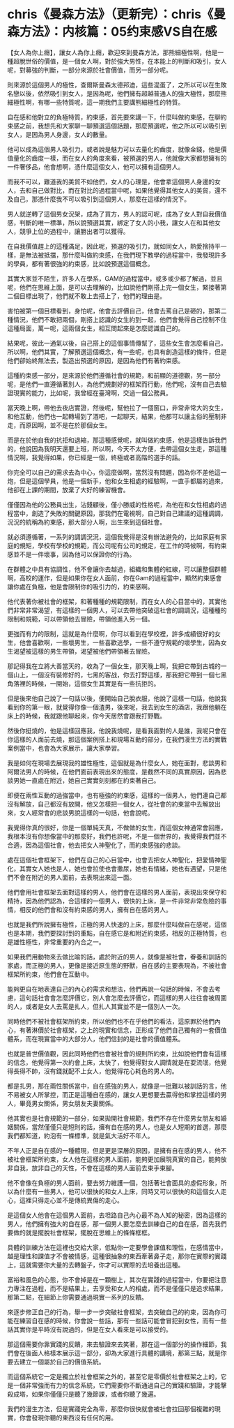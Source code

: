 # chris《曼森方法》（更新完）：chris《曼森方法》：内核篇：05约束感VS自在感

【女人為你上癮】，讓女人為你上癮，歡迎來到曼森方法，那熊細極性啊，他是一種超脫世俗的價值，是一個女人啊，對於強大男性，在本能上的判斷和吸引，女人呢，對募強的判斷，一部分來源於社會價值，而另一部分呢。

則來源於這個男人的極性，查爾斯曼森太德邦迪，這些混蛋了，之所以可以在生敗名戀以後，依然吸引到女人，是因為呢，他們擁有超越普通人的強大極性，那麼熊細極性啊，有哪一些特質呢，這一期我們主要講熊細極性的特質。

自在感和他對立的負極特質，約束感，首先要來講一下，什麼叫做約束感，在聊約束感之前，我想先和大家聊一聊預選這個話題，那麼預選呢，他之所以可以吸引到女人，是因為男人身邊，女人的數量。

他可以成為這個男人吸引力，或者說是魅力可以去量化的齒度，就像金錢，他是價值量化的齒度一樣，而在女人的角度來看，被預選的男人，他就像大家都想擁有的一件奢侈品，他會想啊，憑什麼這個女人，他可以擁有這個男人。

而我不可以，難道我的美貿不如他們，女人的心理是，他會拿這個男人身邊的女人，去和自己做對比，而在對比的過程當中呢，如果他覺得其他女人的美貿，還不及自己，那憑什麼我不可以吸引到這個男人，那麼在這樣的情況下。

男人就逆轉了這個男女況架，成為了買方，男人的認可呢，成為了女人對自我價值感，判斷的唯一標準，所以說預選其實，綁定了女人的小我，讓女人在和其他女人，競爭上位的過程中，讓勝出者可以獲得。

在自我價值趕上的這種滿足，因此呢，預選的吸引力，就如同女人，熱愛捨持平一樣，是無法被抵擋，那什麼叫做約束感，在我們現下教學的過程當中，我發現許多的學員，都有著很強的約束感，比如說預選這個概念。

其實大家並不陌生，許多人在學系，GAM的過程當中，或多或少都了解過，並且呢，他們在思維上面，是可以去理解的，比如說他們剛搭上完一個女生，緊接著第二個目標出現了，他們就不敢上去搭上了，他們的理由是。

害怕被第一個目標看到，身怕呢，他會去評價自己，他會去罵自己是砸的，那第二種情況，他們不敢把兩個，剛搭上認識的女生約到一起，他們會覺得自己控制不住這種局面，萬一呢，這兩個女生，相互問起來是怎麼認識自己的。

結果呢，彼此一通氣以後，自己搭上的這個事情傳幫了，這些女生會怎麼看自己，所以啊，他們其實，了解預選這個概念，有一些呢，也具有創造這樣的條件，但是他們卻始終無法去，製造出預選的原因，是因為他們有著約束感。

這種約束感一部分，是來源於他們遵循社會的規範，和前顯的道德觀，另一部分呢，是他們一直遵循著別人，為他們規劃好的框架而行動，他們呢，沒有自己去驗證現實的能力，比如呢，我曾經在臺灣啊，交過一個公務員。

當天晚上啊，帶他去夜店實證，然後呢，幫他拉了一個窗口，非常非常大的女生，和他互動，他們也一起轉場到了酒吧，一起聊天，結果，他都可以讓主俗的壓制非走，而原因啊，並不是在於那個女生。

而是在於他自我的抗拒和退縮，那這種感覺呢，就叫做約束感，他是這樣告訴我們的，他說因為我明天還要上班，所以啊，今天不太方便，去帶這個女生走，那這種情況啊，我覺得如果，你已經是一個，終極或者高階的選手的話。

你完全可以自己的需求去為中心，你這麼做啊，當然沒有問題，因為你不差他這一炮，但是這個學員，他是一個新手，他和女生相處的經驗啊，一直手都屬的過來，他卻在上課的期間，放棄了大好的練習機會。

僅僅因為他的公務員出生，沾錢顧後，僅小勝威的性格呢，為他在和女性相處的過程當中，創造了失敗的關鍵原因，那我們在電視啊，自己對自己建議的這種調調，況況的統稱為約束感，那大部分人啊，出生來到這個社會。

就必須遵循著，一系列的調調況況，這個我覺得是沒有辦法避免的，比如家庭有家庭的規矩，學校有學校的規範，而公司呢有公司的規定，在工作的時候啊，有約束感並不是一件壞事，因為他可以保證你的行為。

在群體之中具有協調性，他不會讓你去越過，組織和集體的紅線，可以讓整個群體啊，高校的運作，但是如果你在女人面前，你在Gam的過程當中，顯然約束感會讓你處在負極，他是會限制你的吸引力的，約束感啊。

他代表著你被社會的框架，和著種種的規範限制，而在女人的心目當中的，其實他們非常非常渴望，有這樣的一個男人，可以去帶他突破這社會的調調況，這種種的限制和規範，可以帶領他去冒險，帶領他進入另一個。

更強而有力的限制，這就是為什麼啊，你可以看到在學校裡，許多成績很好的女生，他會喜歡啊，一些壞男生，一些喜歡逃學，一些不遵守規範的壞學生，因為女生渴望被這樣的男生帶領，渴望被他們帶領著去冒險。

那記得我在立將大善當天的，收為了一個女生，那天晚上啊，我把它帶到古城的一個山上，一個沒有裝修好的，七黑的客战，你去打野這樣，那我把它帶到一個七黑角落裡的時候，一開始，這個女生其實是有一些抗拒的。

但是後來他自己說了一句話以後，便開始自己脫衣服，他說了這樣一句話，他說我看到你的第一眼，就覺得你像一個渣男，後來呢，我去到女生的酒店，我跟他躺在床上的時候，我就跟他聊起來，你今天居然會跟我打野戰。

然後你挺燒的，他是這樣回應我，他說我燒呢，是看我面對的人是誰，我呢只會在你這樣的人面前去燒，那這個案例搭上和現場互動的部分，在我們漫生方法的實戰案例當中，也會為大家展示，讓大家學習。

我是如何在現場去展現我的雄性極性，這個就是為什麼女人，她在面對，悲談男和阿爾法男人的時候，在他們面前表現出來的態度，是截然不同的真實原因，因為悲談男她一直處在附近，她自己實實刻刻都在約束著自己。

即便在兩性互動的過強當中，也有極強的約束感，這樣的一個男人，他們連自己都沒有解放，自己都沒有放開，他又怎樣把一個女人，從社會的約束當中去解放出來，女人經常會的悲談男說這樣的一句話，他會說呢。

我覺得你真的很好，你是一個單純天真，不做做的女生，而這個女神通常會回應，我根本沒有你想像當中的那麼好，我們也許呢，不是一個世界的，我覺得我們並不合適，因為這個社會，他去把女人神聖化了，而約束感強的悲談。

處在這個社會框架下，他們在自己的心目當中，也會去把女人神聖化，把愛情神聖化，其實女人她也是人，她也會拉使也會撒尿，她也有情緒，她也有遇望，只是他們不會在附近的男人面前，去表現出來這一面。

他們會用社會框架去面對這樣的男人，他們會在這樣的男人面前，表現出來保守和精持，因為他們認為，合這樣的一個男人，很快的上床，是一件非常非常危險的事情，相反的他們會和沒有約束感的男人，擁有自在感的男人。

也就是我們所說擁有極性，正極的男人快速的上床，那麼什麼叫做自在感呢，這個也是本期，我們要探討到的重點，自在感它是和附近約束感，相反的正極特質，也是雄性極性，非常重要的內合之一。

如果我們用動物來去做比喻的話，處於附近的男人，就像是被社會，眷養和訓話的家處，而正極的男人，更像是接近原生態的野獸，自在感的主要表現為，不被社會框架所約束，他們會在互動中。

能夠更自在地表達自己的內心的需求和想法，他們再說一句話的時候，不會去考慮，這句話社會會怎麼評價它，別人會怎麼去評價它，而這樣的男人往往會被周圍的人，或者是女人去罵是扎人，但扎人其實並不是一個別人一次。

同時他們不被社會框架所約束，所以他們也不在乎他們的看法，這原罪於他們內心，有著淋價於社會框架，之上的現實和信念，正形成了他們自己獨有的一套價值體系，而在現實當中的大部分人，他們信封的是社會的價值體系。

也就是普世價值觀，因此同時他們也會被社會的規則所約束，比如說他們會有這樣的信念，他覺得第一次約會上床，太快了，他覺得對女人調情就是在耍流氓，他覺得長得不帥，沒有錢就配不上女人，他覺得花心耗色的男人的。

都是扎男，那在兩性關係當中，自在感強的男人，就像是一批難以被訓話的言，他不易被女人所掌控，而正是這種自在感的，讓女人更想要去贏得他和掌控這樣的男人，畢竟男女關係，男女朋友夫妻關係。

他其實也是社會規範的一部分，如果拋開社會規範，我們不存在什麼男女朋友和婚姻關係，當然僅僅只是短則的話，擁有自在感的男人，也是女人短期的首選，那麼我們都知道，約泡有一條標準，就是氣大活好不年人。

不年人正是自在感的一種體現，但是更是深層的原因，是擁有自在感的男人，他不被社會框架所約束，女人他在這樣的男人面前，能夠更加展現真實的自己，能夠放非自我，放非自己的天性，不會在這樣的男人面前去束手束腳。

他不會像在負極的男人面前，要去努力維護一個，包括著社會面具的虛假形象，所以為什麼有一些男人，他可以很快的和女人上床，同時又可以很快的和這個女人走心，這裡只得走心並不是傳統異傷的走心。

是這個女人他會在這個男人面前，去坦路自己內心最不為人知的秘密，因為這樣的男人，他們擁有強大的自在感，那一個男人要怎麼去訓練自己的自在感，首先我們要做的就是擺脫社會框架，擺脫在思維上的條條框框。

具體的訓練方法在這裡也交給大家，低點你一定要學會課值和理性，在感情當中，越是理性和課值才不會被情感，這種很抽象的東西牽著鼻子走，那你在實際的實踐上，這就需要你大量的去轉盤子，你才可以實際的去培養出這種。

富裕和風色的心態，你不會掉是在一顆樹上，其次在實踐的過程當中，你要把注意力專注在過程，而不是結果上，去享受和女人的相處，而不是僅僅只是追求結果，那第二點，在細節上你需要通過現實一系列的反饋。

來逐步修正自己的行為，舉一步一步突破社會框架，去突破自己的約束，因為你可能在練習自在感的時候，你會說一些話，那有一些話可能會冒犯到女性，而有一些話其實你是平時沒有說過的，但是在女人看來是可以接受的。

那這個需要你靠實踐的反饋，來去驗證來去笑著，那在這一個部分的操作細節，我們會在後面人格樣本展示這一部分，卻為大家進行具體的講境，那第三點，就是你要去建立一個屬於自己的價值系統。

而這個系統它一定是獨立於社會框架之外的，甚至它是零價於社會框架之上的，它是一個非常強而有力的信念系統，它們需要你不斷通過自己的實踐和驗證，才能擊殺成塔，如果你僅僅只是聽了幾節課，或者你聽了幾遍。

我們的漫生方法，但是實踐完全為零，那麼你很快就會被社會拉回那個複雜的現實，你會發現你聽的東西沒有任何的用。